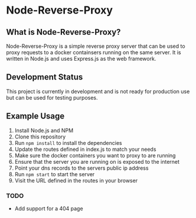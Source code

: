 # Node-Reverse-Proxy


## What is Node-Reverse-Proxy?

Node-Reverse-Proxy is a simple reverse proxy server that can be used to proxy requests to a docker containsers running on the same server. It is written in Node.js and uses Express.js as the web framework.


## Development Status

This project is currently in development and is not ready for production use but can be used for testing purposes.


## Example Usage

1. Install Node.js and NPM
2. Clone this repository
3. Run `npm install` to install the dependencies
4. Update the routes defined in index.js to match your needs
5. Make sure the docker containers you want to proxy to are running
6. Ensure that the server you are running on is exposed to the internet
7. Point your dns records to the servers public ip address
8. Run `npm start` to start the server
9. Visit the URL defined in the routes in your browser

### TODO


* Add support for a 404 page
